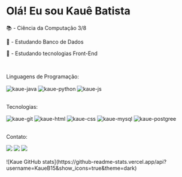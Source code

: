 <h1>Olá! Eu sou Kauê Batista</h1>

<p>📚 - Ciência da Computação 3/8</p>
<p>📌 - Estudando Banco de Dados</p>
<p>📌 - Estudando tecnologias Front-End</p>
<br>
<p>Linguagens de Programação:</p>
<div style="display: inline_block">
  <img align="center" alt="kaue-java" src="https://img.shields.io/badge/Java-ED8B00?style=for-the-badge&logo=openjdk&logoColor=white">
  <img align="center" alt="kaue-python" src="https://img.shields.io/badge/Python-3776AB?style=for-the-badge&logo=python&logoColor=white">
  <img align="center" alt="kaue-js" src="https://img.shields.io/badge/JavaScript-F7DF1E?style=for-the-badge&logo=javascript&logoColor=black">
</div>
<br>
<p>Tecnologias:</p>
<div>
  <img align="center" alt="kaue-git" src="https://img.shields.io/badge/GIT-E44C30?style=for-the-badge&logo=git&logoColor=white">
  <img align="center" alt="kaue-html" src="https://img.shields.io/badge/HTML5-E34F26?style=for-the-badge&logo=html5&logoColor=white">
  <img align="center" alt="kaue-css" src="https://img.shields.io/badge/CSS3-1572B6?style=for-the-badge&logo=css3&logoColor=white">
  <img align="center" alt="kaue-mysql" src="https://img.shields.io/badge/MySQL-00000F?style=for-the-badge&logo=mysql&logoColor=white">
  <img align="center" alt="kaue-postgree" src="https://img.shields.io/badge/PostgreSQL-316192?style=for-the-badge&logo=postgresql&logoColor=white">
</div>
<br>
<p>Contato:</p>
<div style="display: inline_block">
  <a href="https://www.instagram.com/kauecardzb_/" target="_blank"><img src="https://img.shields.io/badge/Instagram-E4405F?style=for-the-badge&logo=instagram&logoColor=white"></a>
  <a href="https://www.linkedin.com/in/kau%C3%AA-batista-681323227/" target="_blank"><img src="https://img.shields.io/badge/LinkedIn-0077B5?style=for-the-badge&logo=linkedin&logoColor=white"></a>
  <a href="https://github.com/KaueB15" target="_blank"><img src="https://img.shields.io/badge/GitHub-100000?style=for-the-badge&logo=github&logoColor=white"></a>
</div>
<br>
![Kaue GitHub stats](https://github-readme-stats.vercel.app/api?username=KaueB15&show_icons=true&theme=dark)
